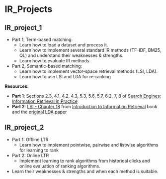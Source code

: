 # IR_Projects

## IR_project_1
- Part 1, Term-based matching:
    - Learn how to load a dataset and process it.
    - Learn how to implement several standard IR methods (TF-IDF, BM25, QL) and understand their weaknesses & strengths.
    - Learn how to evaluate IR methods.
- Part 2, Semantic-based matching:
    - Learn how to implement vector-space retrieval methods (LSI, LDA).
    - Learn how to use LSI and LDA for re-ranking

    
**Resources**: 
- **Part 1**: Sections 2.3, 4.1, 4.2, 4.3, 5.3, 5.6, 5.7, 6.2, 7, 8 of [Search Engines: Information Retrieval in Practice](https://ciir.cs.umass.edu/downloads/SEIRiP.pdf)
- **Part 2**: [LSI - Chapter 18](https://nlp.stanford.edu/IR-book/pdf/18lsi.pdf) from [Introduction to Information Retrieval](https://nlp.stanford.edu/IR-book/) book and the [original LDA paper](https://jmlr.org/papers/volume3/blei03a/blei03a.pdf)

## IR_project_2
- Part 1: Offline LTR
  - Learn how to implement pointwise, pairwise and listwise algorithms for learning to rank 
- Part 2: Online LTR
  - Implement learning to rank algorithms from historical clicks and online evaluation of ranking algorithms.
- Learn their weaknesses & strengths and when each method is suitable. 
